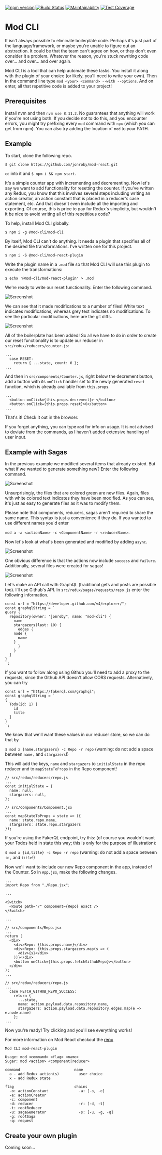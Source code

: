 [![npm version](https://badge.fury.io/js/%40mod-cli%2Fmod-cli.svg)](https://badge.fury.io/js/%40mod-cli%2Fmod-cli)
[![Build Status](https://travis-ci.com/jonroby/mod-cli.svg?branch=master)](https://travis-ci.com/jonroby/mod-cli)
[![Maintainability](https://api.codeclimate.com/v1/badges/1bde59e92968538f845c/maintainability)](https://codeclimate.com/github/jonroby/mod-cli/maintainability)
[![Test Coverage](https://api.codeclimate.com/v1/badges/1bde59e92968538f845c/test_coverage)](https://codeclimate.com/github/jonroby/mod-cli/test_coverage)

# Mod CLI

It isn't always possible to eliminate boilerplate code. Perhaps it's just part
of the language/framework, or maybe you're unable to figure out an abstraction.
It could be that the team can't agree on how, or they don't even consider it a problem.
Whatever the reason, you're stuck rewriting code over... and over... and over again.

Mod CLI is a tool that can help automate these tasks. You install it along with
the plugin of your choice (or likely, you'll need to write your own). Then
in the command line type `mod <your> <command> --with --options`.
And on enter, all that repetitive code is added to your project!

## Prerequisites

Install nvm and then `nvm use 8.11.2`. No guarantees that anything will work if
you're not using both. If you decide not to do this, and you encounter errors,
you might try prefixing every `mod` command with `npx` (which you can get from
npm). You can also try adding the location of `mod` to your PATH.

## Example

To start, clone the following repo.

`$ git clone https://github.com/jonroby/mod-react.git`

`cd` into it and `$ npm i && npm start`.

It's a simple counter app with incrementing and decrementing. Now let's say we
want to add functionality for resetting the counter. If you've written any Redux,
you know that this involves several steps including writing an action creator, an
action constant that is placed in a reducer's case statement, etc. And that
doesn't even include all the importing and exporting. Of course, this is price
to pay for Redux's simplicity, but wouldn't it be nice to avoid writing all of
this repetitious code?

To help, install Mod CLI globally. 

`$ npm i -g @mod-cli/mod-cli`

By itself, Mod CLI can't do anything. It needs a plugin that specifies all of the
desired file transformations. I've written one for this project.

`$ npm i -S @mod-cli/mod-react-plugin`

Write the plugin name in a `.mod` file so that Mod CLI will use this plugin
to execute the transformations:

`$ echo '@mod-cli/mod-react-plugin' > .mod`

We're ready to write our reset functionality. Enter the following command.

![Screenshot](readme-images/mod_reset_counter_command.png)

We can see that it made modifications to a number of files! White text indicates modifications,
whereas grey text indicates no modifications. To see the particular modifications, here are the
git diffs.

![Screenshot](readme-images/mod-cli-diffs.png)

All of the boilerplate has been added! So all we have to do in order to create our reset
functionality is to update our reducer in `src/redux/reducers/counter.js`:

```
...
  case RESET:
    return { ...state, count: 0 };
...
```

And then in `src/components/Counter.js`, right below the decrement button, add a
button with its `onClick` handler set to the newly generated `reset` function,
which is already available from `this.props`.
```
...
  <button onClick={this.props.decrement}>-</button>
  <button onClick={this.props.reset}>0</button>
...
```

That's it! Check it out in the browser.

If you forget anything, you can type `mod` for info on usage. It is not advised
to deviate from the commands, as I haven't added extensive handling of user
input.

## Example with Sagas

In the previous example we modified several items that already existed. But what
if we wanted to generate something new? Enter the following command.

![Screenshot](readme-images/async_command.png)

Unsurprisingly, the files that are colored green are new files. Again, files
with white colored text indicates they have been modified. As you can see, it's
just as easy to generate files as it was to modify them.

Please note that components, reducers, sagas aren't required to share the same
name. This syntax is just a convenience if they do. If you wanted to use
different names you'd enter

`mod a -a <actionName> -c <ComponentName> -r <reducerName>`.

Now let's look at what's been generated and modified by adding `async`.

![Screenshot](readme-images/repo.png)

One obvious difference is that the actions now include `success` and `failure`.
Additionally, several files were created for sagas!

![Screenshot](readme-images/repos_saga.png)

Let's make an API call with GraphQL (traditional gets and posts are possible too).
I'll use Github's API. In `src/redux/sagas/requests/repo.js` enter the following
information. 

```
const url = "https://developer.github.com/v4/explorer/";
const graphqlString = `
query { 
  repository(owner: "jonroby", name: "mod-cli") {
    name
    stargazers(last: 10) {
      edges {
	node {
	  name
	}
      }
    }
  }
}
`;
```

If you want to follow along using Github you'll need to add a proxy to the requests,
since the Github API doesn't allow CORS requests.  Alternatively, you can try

```
const url = "https://fakerql.com/graphql";
const graphqlString = `
{
  Todo(id: 1) {
    id
    title
  }
}
`;
```

We know that we'll want these values in our reducer store, so we can do that by

`$ mod x {name,stargazers} -c Repo -r repo`
(warning: do not add a space between `name,` and `stargazers`!)

This will add the keys, `name` and `stargazers` to `initialState` in the repo
reducer and to `mapStateToProps` in the Repo component!

```
// src/redux/reducers/repo.js
...
const initialState = {
  name: null,
  stargazers: null,
};
```

```
// src/components/Component.jsx
...
const mapStateToProps = state => ({
  name: state.repo.name,
  stargazers: state.repo.stargazers
});
```

If you're using the FakerQL endpoint, try this: (of course you wouldn't want your Todos
held in state this way; this is only for the purpose of illustration):

`$ mod x {id,title} -c Repo -r repo` (warning: do not add a space between `id,` and `title`!)

Now we'll want to include our new Repo component in the app, instead of the Counter.
So in `App.jsx`, make the following changes.

```
...
import Repo from "./Repo.jsx";

...

<Switch>
  <Route path="/" component={Repo} exact />
</Switch>

...
```

```
// src/components/Repo.jsx
...
return (
  <div>
    <div>Repo: {this.props.name}</div>
    <div>Repo: {this.props.stargazers.map(s => (
      <div>{s}</div> 
    ))}</div>
    <button onClick={this.props.fetchGithubRepo}></button>     
  </div>
);
...
```

```
// src/redux/reducers/repo.js
...
  case FETCH_GITHUB_REPO_SUCCESS:
    return {
      ...state,
      name: action.payload.data.repository.name,
      stargazers: action.payload.data.repository.edges.map(e => e.node.name)	
    };
...
```

Now you're ready! Try clicking and you'll see everything works!

For more information on Mod React checkout the [repo](https://github.com/jonroby/mod-react)

```
Mod CLI mod-react-plugin

Usage: mod <command> <flag> <name>
Sugar: mod <action> <component|reducer>

command                         name
  a - add Redux action(s)         user choice
  x - add Redux state

flag                            chains
  -o: actionConstant              -a: [-o, -e]
  -e: actionCreator
  -c: component
  -d: reducer                     -r: [-d, -t]
  -t: rootReducer
  -u: sagaGenerator               -s: [-u, -g, -q]
  -g: rootSaga
  -q: request
```

## Create your own plugin

Coming soon...